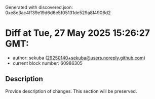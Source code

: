 Generated with discovered.json: 0xe8e3ac4ff39e19d6d6e5f05131de529a8f4906d2

# Diff at Tue, 27 May 2025 15:26:27 GMT:

- author: sekuba (<29250140+sekuba@users.noreply.github.com>)
- current block number: 60986305

## Description

Provide description of changes. This section will be preserved.
